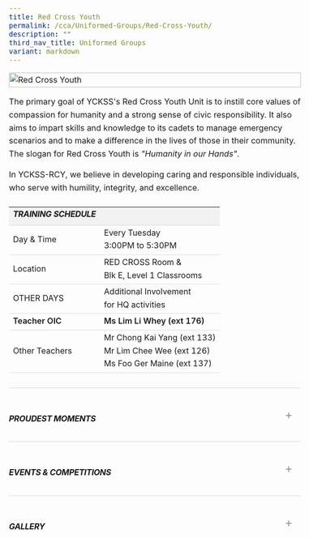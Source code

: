 ```yaml
---
title: Red Cross Youth
permalink: /cca/Uniformed-Groups/Red-Cross-Youth/
description: ""
third_nav_title: Uniformed Groups
variant: markdown
---
```

<div class="yck-component">

  <div class="yck-gallery-container">
    <img alt="Red Cross Youth" src="https://www.yiochukangsec.moe.edu.sg/images/Our%20Curriculum/Non%20Academic%20Programmes/CoCurricular%20Activities/Uniformed%20Groups/Red%20Cross%20Youth/R1.jpg">
  </div>
  <p>
    The primary goal of YCKSS's Red Cross Youth Unit is to instill core values of compassion for humanity and a strong sense of civic responsibility. 
    It also aims to impart skills and knowledge to its cadets to manage emergency scenarios and to make a difference in the lives of those in their community. 
    The slogan for Red Cross Youth is <em>"Humanity in our Hands"</em>.
  </p>
  <p>
    In YCKSS-RCY, we believe in developing caring and responsible individuals, who serve with humility, integrity, and excellence.
  </p>

  <table class="yck-table">
    <thead>
      <tr>
        <th class="yck-th"><h5>TRAINING SCHEDULE</h5></th>
        <th class="yck-th"></th>
      </tr>
    </thead>
    <tbody>
      <tr>
        <td class="yck-td">Day &amp; Time</td>
        <td class="yck-td">Every Tuesday<br>3:00PM to 5:30PM</td>
      </tr>
      <tr>
        <td class="yck-td">Location</td>
        <td class="yck-td">RED CROSS Room &amp; <br>Blk E, Level 1 Classrooms</td>
      </tr>
      <tr>
        <td class="yck-td">OTHER DAYS</td>
        <td class="yck-td">Additional Involvement <br>for HQ activities</td>
      </tr>
      <tr>
        <td class="yck-td"><span class="yck-strong">Teacher OIC</span></td>
        <td class="yck-td"><span class="yck-strong">Ms Lim Li Whey (ext 176)</span></td>
      </tr>
      <tr>
        <td class="yck-td">Other Teachers</td>
        <td class="yck-td">
          Mr Chong Kai Yang (ext 133)<br>
          Mr Lim Chee Wee (ext 126)<br>
          Ms Foo Ger Maine (ext 137)
        </td>
      </tr>
    </tbody>
  </table>

  <details class="yck-details">
    <summary class="yck-details__summary"><h5>Proudest Moments</h5></summary>
    <div class="yck-details__content">
      <table class="yck-table">
        <thead>
          <tr>
            <th class="yck-th">Year</th>
            <th class="yck-th">Awards</th>
          </tr>
        </thead>
        <tbody>
          <tr>
            <td class="yck-td yck-strong">2024</td>
            <td class="yck-td">2024 First Aid Championships (Junior) - Bronze<br> 2024 First Aid Championships (Senior) - Bronze<br> Director's Award - Warrant Officer Karen Koh Sze Yee </td>
          </tr>
          <tr>
            <td class="yck-td yck-strong">2023</td>
            <td class="yck-td">2023 Excellent Unit Award - Gold<br> 2023 First Aid Championships (Junior) - Silver<br> 2023 First Aid Championships (Senior) - Bronze </td>
          </tr>
        </tbody>
      </table>
    </div>
  </details>

  <details class="yck-details">
    <summary class="yck-details__summary"><h5>Events &amp; Competitions</h5></summary>
    <div class="yck-details__content">
      <ul class="yck-flexbox-grid">
        <li>
          <table class="yck-table">
            <thead>
              <tr>
                <th class="yck-th"><h5>Internal Programmes</h5></th>
              </tr>
            </thead>
            <tbody>
              <tr>
                <td class="yck-td">Sec 3 Leadership Training Course</td>
              </tr>
              <tr>
                <td class="yck-td">Speech Day &amp; National Day Parades</td>
              </tr>
              <tr>
                <td class="yck-td">First Aid Coverage for school events like Sports Carnival, Health Fiesta, etc</td>
              </tr>
              <tr>
                <td class="yck-td">Annual Home Visit</td>
              </tr>
              <tr>
                <td class="yck-td">Fund raising for Singapore Red Cross</td>
              </tr>
              <tr>
                <td class="yck-td">Unit Camp</td>
              </tr>
            </tbody>
          </table>
        </li>
        <li>
          <table class="yck-table">
            <thead>
              <tr>
                <th class="yck-th"><h5>HQ Programmes</h5></th>
              </tr>
            </thead>
            <tbody>
              <tr>
                <td class="yck-td">Gold Modular Workshops <br><span class="yck-text-small">(First Aid, Red Cross Knowledge, Youth Ambassador Blood Programme &amp; Disaster Management)</span></td>
              </tr>
              <tr>
                <td class="yck-td">World Red Cross Day</td>
              </tr>
              <tr>
                <td class="yck-td">Central District Orientation</td>
              </tr>
              <tr>
                <td class="yck-td">Red Cross Flag Day</td>
              </tr>
              <tr>
                <td class="yck-td">Warrant Officers Programme</td>
              </tr>
              <tr>
                <td class="yck-td">Central District Leadership Workshop</td>
              </tr>
            </tbody>
          </table>
        </li>
      </ul>
    </div>
  </details>

  <details class="yck-details">
    <summary class="yck-details__summary"><h5>Gallery</h5></summary>
    <div class="yck-details__content">
      <div class="yck-gallery-container">
        <ul class="yck-flexbox-grid"> 
          <li><img alt="Red Cross Youth 1" src="https://staging-lite.d3o5f2eggdqz6.amplifyapp.com/images/Our%20Curriculum/Non%20Academic%20Programmes/CoCurricular%20Activities/Uniformed%20Groups/Red%20Cross%20Youth/1_RedCrossYouth_2025.jpg"></li>
          <li><img alt="Red Cross Youth 2" src="https://staging-lite.d3o5f2eggdqz6.amplifyapp.com/images/Our%20Curriculum/Non%20Academic%20Programmes/CoCurricular%20Activities/Uniformed%20Groups/Red%20Cross%20Youth/2_RedCrossYouth_2025.jpg"></li>
          <li><img alt="Red Cross Youth 3" src="https://staging-lite.d3o5f2eggdqz6.amplifyapp.com/images/Our%20Curriculum/Non%20Academic%20Programmes/CoCurricular%20Activities/Uniformed%20Groups/Red%20Cross%20Youth/3_RedCrossYouth_2025.jpg"></li>
          <li><img alt="Red Cross Youth 4" src="https://staging-lite.d3o5f2eggdqz6.amplifyapp.com/images/Our%20Curriculum/Non%20Academic%20Programmes/CoCurricular%20Activities/Uniformed%20Groups/Red%20Cross%20Youth/4_RedCrossYouth_2025.jpg"></li>
          <li><img alt="Red Cross Youth 5" src="https://staging-lite.d3o5f2eggdqz6.amplifyapp.com/images/Our%20Curriculum/Non%20Academic%20Programmes/CoCurricular%20Activities/Uniformed%20Groups/Red%20Cross%20Youth/5_RedCrossYouth_2025.jpg"></li>
          <li><img alt="Red Cross Youth 6" src="https://staging-lite.d3o5f2eggdqz6.amplifyapp.com/images/Our%20Curriculum/Non%20Academic%20Programmes/CoCurricular%20Activities/Uniformed%20Groups/Red%20Cross%20Youth/6_RedCrossYouth_2025.jpg"></li>
          <li><img alt="Red Cross Youth 7" src="https://staging-lite.d3o5f2eggdqz6.amplifyapp.com/images/Our%20Curriculum/Non%20Academic%20Programmes/CoCurricular%20Activities/Uniformed%20Groups/Red%20Cross%20Youth/7_RedCrossYouth_2025.jpg"></li>
        </ul>
        <ul class="yck-flexbox-grid">
          <li><img src="https://www.yiochukangsec.moe.edu.sg/images/Our%20Curriculum/Non%20Academic%20Programmes/CoCurricular%20Activities/Uniformed%20Groups/Red%20Cross%20Youth/R2.png"></li>
          <li><img src="https://www.yiochukangsec.moe.edu.sg/images/Our%20Curriculum/Non%20Academic%20Programmes/CoCurricular%20Activities/Uniformed%20Groups/Red%20Cross%20Youth/R3.png"></li>
        </ul>
      </div>
    </div>
  </details>

</div>

<style>
  :root {
    --yck-color-text-light: #888;
    --yck-color-border: #e0e0e0;
    --yck-text-line-height: 1.6em;
    --yck-heading-line-height: 1.2em;
    --yck-heading-letter-spacing: -.02em;
    --yck-transition-speed: .8s;
    --yck-transition-timing: cubic-bezier(0.4, 0, .2, 1);
    --yck-content-width: 100%;
    --yck-spacing-unit: 1em;
    --yck-border-radius: 4px;
    --yck-box-shadow: 0 2px 4px rgba(0, 0, 0, .1);
    --yck-step--2: clamp(0.64rem, .71rem+-.0778vw, .6944rem);
    --yck-step--1: clamp(0.8rem, .8429rem+-.0476vw, .8333rem);
    --yck-step-0: clamp(1rem, 1rem+0vw, 1rem);
    --yck-step-1: clamp(1.2rem, 1.1857rem+0.0714vw, 1.25rem);
    --yck-step-2: clamp(1.44rem, 1.405rem+0.175vw, 1.5625rem);
    --yck-step-3: clamp(1.728rem, 1.6637rem+0.3216vw, 1.9531rem);
    --yck-step-4: clamp(2.0736rem, 1.9685rem+0.5254vw, 2.4414rem);
    --yck-step-5: clamp(2.4883rem, 2.3273rem+0.8049vw, 3.0518rem)
}

.yck-component,
body {
    line-height: var(--yck-text-line-height);
    letter-spacing: normal;
    font-size: var(--yck-step-0)
}

.yck-component h1,
.yck-component h2,
.yck-component h3,
.yck-component h4,
.yck-component h5,
.yck-component h6,
.yck-component p {
    overflow-wrap: break-word
}

.yck-component p {
    text-wrap: pretty
}

.yck-component h1,
.yck-component h2,
.yck-component h3,
.yck-component h4,
.yck-component h5,
.yck-component h6 {
    text-wrap: balance
}

.yck-component .yck-h1,
.yck-component h1 {
    font-size: var(--yck-step-5);
    margin-bottom: var(--yck-spacing-unit);
    line-height: var(--yck-heading-line-height);
    letter-spacing: var(--yck-heading-letter-spacing)
}

.yck-component .yck-h2,
.yck-component h2 {
    font-size: var(--yck-step-4);
    margin-bottom: calc(var(--yck-spacing-unit) * .8);
    line-height: var(--yck-heading-line-height);
    letter-spacing: var(--yck-heading-letter-spacing)
}

.yck-component .yck-h3,
.yck-component h3 {
    font-size: var(--yck-step-3);
    margin-bottom: calc(var(--yck-spacing-unit) * .6);
    line-height: var(--yck-heading-line-height);
    letter-spacing: var(--yck-heading-letter-spacing)
}

.yck-component .yck-h4,
.yck-component h4 {
    font-size: var(--yck-step-2);
    margin-bottom: calc(var(--yck-spacing-unit) * .5);
    text-transform: uppercase;
    line-height: var(--yck-heading-line-height);
    letter-spacing: var(--yck-heading-letter-spacing)
}

.yck-component .yck-h5,
.yck-component h5 {
    font-size: var(--yck-step-1);
    margin-bottom: calc(var(--yck-spacing-unit) * .4);
    text-transform: uppercase;
    line-height: var(--yck-heading-line-height);
    letter-spacing: var(--yck-heading-letter-spacing)
}

.yck-component .yck-text-small {
    font-size: var(--yck-step--1)
}

.yck-component .yck-text-xs {
    font-size: var(--yck-step--2)
}

.yck-component ol,
.yck-component p,
.yck-component ul {
    font-size: var(--yck-step-0);
    margin-bottom: var(--yck-spacing-unit)
}

.yck-component .yck-table {
    border-collapse: collapse;
    max-width: 100%;
    margin-top: 1.5em;
    margin-bottom: clamp(1em, 5%, 3em);
    font-size: var(--yck-step-0)
}

.yck-component .yck-th {
    background-color: #f2f2f2;
    text-align: left;
    border-bottom: 1px solid #ddd;
    text-transform: uppercase
}

.yck-component .yck-th h4,
.yck-component .yck-th h5,
.yck-component .yck-th h6 {
    margin: 0 0 .5em
}

.yck-component .yck-td {
    border-bottom: 1px solid #ddd;
    max-width: 300px;
    word-wrap: break-word;
    line-height: 1.6rem
}

.yck-component .yck-blockquote {
    margin: 1.5em 0;
    padding: 1.5em 2em;
    border-left: 4px solid var(--yck-color-border);
    font-style: italic;
    background-color: #f9f9f9;
    position: relative;
    border-radius: 8px;
    box-shadow: inset 0 2px 4px rgba(0, 0, 0, .1);
    font-size: var(--yck-step-0)
}

.yck-component .yck-blockquote::before {
    content: open-quote;
    font-size: 2em;
    position: absolute;
    top: .25em;
    left: .25em;
    color: var(--yck-color-text-light)
}

.yck-component .yck-blockquote p {
    margin-bottom: .5em;
    line-height: 1.35em;
    color: #555;
    font-size: inherit
}

.yck-component .yck-blockquote p:last-child {
    margin-bottom: 0
}

.yck-component .yck-blockquote cite {
    display: block;
    text-align: right;
    margin-top: 1em;
    font-style: normal;
    color: #555;
    font-size: var(--yck-step--1)
}

.yck-component .yck-blockquote cite::before {
    content: "\2014 \0020"
}

.yck-component ul.yck-custom-list {
    list-style: none;
    padding-left: 0;
    margin-left: 0;
    font-size: inherit
}

.yck-component ul.yck-custom-list li {
    position: relative;
    padding-left: 1.5em;
    margin-bottom: .5em;
    line-height: 1em
}

.yck-component ul.yck-custom-list li::before {
    content: "~";
    position: absolute;
    left: 0
}

.yck-component .yck-details__content,
.yck-component .yck-details__content ol,
.yck-component .yck-details__content ol li,
.yck-component .yck-details__content ul,
.yck-component .yck-details__content ul li {
    padding: 0;
    margin: 0
}

.yck-component .yck-strong {
    font-weight: 600
}

.yck-component .yck-details {
    border-top: 1px solid rgba(0, 0, 0, .15);
    margin-top: clamp(0.5rem, 5%, 2rem);
    margin-bottom: clamp(1rem, 5% 1.5rem);
    overflow: hidden;
    transition: border-color .7s
}

.yck-component .yck-details:hover {
    border-color: #555
}

.yck-component .yck-details__summary {
    display: flex;
    align-items: center;
    justify-content: space-between;
    cursor: pointer;
    margin-top: clamp(0.5rem, 5%, 2rem);
    text-transform: uppercase
}

.yck-component .yck-details__summary::after {
    content: "+";
    font-size: 1.5rem;
    color: #999;
    transition: transform .5s ease-in-out;
    margin-right: 1rem
}

.yck-component .yck-details[open] .yck-details__summary::after {
    transform: rotate(-45deg)
}

.yck-component .yck-details__content {
    max-height: auto;
    margin-bottom: clamp(1.25rem, 5%, 1.75rem);
    opacity: 0;
    overflow: hidden;
    padding: 0;
    animation: yckFadeOutSlideUp .5s ease forwards
}

.yck-component .yck-details[open] .yck-details__content {
    animation: yckFadeInSlideDown .5s ease forwards
}

@keyframes yckFadeInSlideDown {
    0% {
        max-height: auto;
        opacity: 0
    }

    100% {
        max-height: auto;
        opacity: 1
    }
}

@keyframes yckFadeOutSlideUp {
    0% {
        max-height: auto;
        opacity: 1
    }

    100% {
        max-height: auto;
        opacity: 0
    }
}

.yck-component .yck-flexbox-grid {
    --yck-min: 22ch;
    --yck-gap: 1.5em;
    display: flex;
    flex-wrap: wrap;
    gap: var(--yck-gap)
}

.yck-component .yck-flexbox-grid>* {
    flex: 1 1 var(--yck-min);
	list-style: none;
}

.yck-component .yck-gallery-container {
    display: flex;
    flex-direction: column;
    align-items: center;
    gap: 1em
}

.yck-component .yck-gallery-container .yck-iframe-container {
    position: relative;
    width: 100%;
    padding-bottom: 56.25%;
    overflow: hidden
}

.yck-component .yck-gallery-container iframe {
    position: absolute;
    top: 0;
    left: 0;
    width: 100%;
    height: 100%;
    margin-bottom: 1em
}

.yck-component .yck-gallery-container small {
    display: block;
    text-align: center;
    font-style: italic;
    margin-top: .5em;
    color: var(--yck-color-text-light)
}

.yck-component .yck-gallery-container img {
    display: block;
    width: 100%;
    height: auto
}

.yck-component .yck-gallery-container .yck-image-row {
    display: flex;
    flex-direction: row;
    flex-wrap: wrap;
    gap: .5em
}

.yck-component .yck-gallery-container .yck-image-row img {
    flex: 1 1 30%;
    object-fit: cover
}

</style>